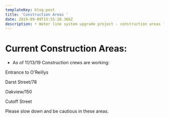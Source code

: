 ```yaml
---
templateKey: blog-post
title: 'Construction Areas '
date: 2019-09-09T15:55:28.366Z
description: • Water line system upgrade project - construction areas listed below
---
```

# Current Construction Areas:

* As of 11/13/19 Construction crews are working: 

Entrance to O'Reillys 

Darst Street/78 

Oakview/150

Cutoff Street



Please slow down and be cautious in these areas.
